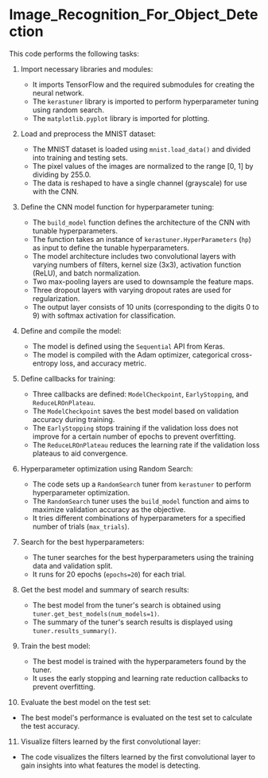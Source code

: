 # Image_Recognition_For_Object_Detection

This code performs the following tasks:

1. Import necessary libraries and modules:
   - It imports TensorFlow and the required submodules for creating the neural network.
   - The `kerastuner` library is imported to perform hyperparameter tuning using random search.
   - The `matplotlib.pyplot` library is imported for plotting.

2. Load and preprocess the MNIST dataset:
   - The MNIST dataset is loaded using `mnist.load_data()` and divided into training and testing sets.
   - The pixel values of the images are normalized to the range [0, 1] by dividing by 255.0.
   - The data is reshaped to have a single channel (grayscale) for use with the CNN.

3. Define the CNN model function for hyperparameter tuning:
   - The `build_model` function defines the architecture of the CNN with tunable hyperparameters.
   - The function takes an instance of `kerastuner.HyperParameters` (`hp`) as input to define the tunable hyperparameters.
   - The model architecture includes two convolutional layers with varying numbers of filters, kernel size (3x3), activation function (ReLU), and batch normalization.
   - Two max-pooling layers are used to downsample the feature maps.
   - Three dropout layers with varying dropout rates are used for regularization.
   - The output layer consists of 10 units (corresponding to the digits 0 to 9) with softmax activation for classification.

4. Define and compile the model:
   - The model is defined using the `Sequential` API from Keras.
   - The model is compiled with the Adam optimizer, categorical cross-entropy loss, and accuracy metric.

5. Define callbacks for training:
   - Three callbacks are defined: `ModelCheckpoint`, `EarlyStopping`, and `ReduceLROnPlateau`.
   - The `ModelCheckpoint` saves the best model based on validation accuracy during training.
   - The `EarlyStopping` stops training if the validation loss does not improve for a certain number of epochs to prevent overfitting.
   - The `ReduceLROnPlateau` reduces the learning rate if the validation loss plateaus to aid convergence.

6. Hyperparameter optimization using Random Search:
   - The code sets up a `RandomSearch` tuner from `kerastuner` to perform hyperparameter optimization.
   - The `RandomSearch` tuner uses the `build_model` function and aims to maximize validation accuracy as the objective.
   - It tries different combinations of hyperparameters for a specified number of trials (`max_trials`).

7. Search for the best hyperparameters:
   - The tuner searches for the best hyperparameters using the training data and validation split.
   - It runs for 20 epochs (`epochs=20`) for each trial.

8. Get the best model and summary of search results:
   - The best model from the tuner's search is obtained using `tuner.get_best_models(num_models=1)`.
   - The summary of the tuner's search results is displayed using `tuner.results_summary()`.

9. Train the best model:
   - The best model is trained with the hyperparameters found by the tuner.
   - It uses the early stopping and learning rate reduction callbacks to prevent overfitting.

10. Evaluate the best model on the test set:
   - The best model's performance is evaluated on the test set to calculate the test accuracy.

11. Visualize filters learned by the first convolutional layer:
   - The code visualizes the filters learned by the first convolutional layer to gain insights into what features the model is detecting.

